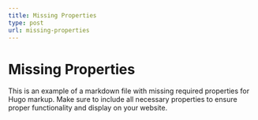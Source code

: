 ```yaml
---
title: Missing Properties
type: post
url: missing-properties
---
```


# Missing Properties

This is an example of a markdown file with missing required properties for Hugo markup. Make sure to include all necessary properties to ensure proper functionality and display on your website.